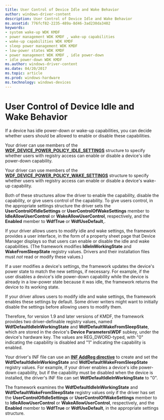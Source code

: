 ```yaml
---
title: User Control of Device Idle and Wake Behavior
author: windows-driver-content
description: User Control of Device Idle and Wake Behavior
ms.assetid: 776fcf82-2235-489a-8d46-3ad230da3402
keywords:
- system wake-up WDK KMDF
- power management WDK KMDF , wake-up capabilities
- wake-up capabilities WDK KMDF
- sleep power management WDK KMDF
- low-power states WDK KMDF
- power management WDK KMDF , idle power-down
- idle power-down WDK KMDF
ms.author: windows-driver-content
ms.date: 04/20/2017
ms.topic: article
ms.prod: windows-hardware
ms.technology: windows-devices
---
```


# User Control of Device Idle and Wake Behavior


If a device has idle power-down or wake-up capabilities, you can decide whether users should be allowed to enable or disable these capabilities.

Your driver can use members of the [**WDF\_DEVICE\_POWER\_POLICY\_IDLE\_SETTINGS**](https://msdn.microsoft.com/library/windows/hardware/ff551270) structure to specify whether users with registry access can enable or disable a device's idle power-down capability.

Your driver can use members of the [**WDF\_DEVICE\_POWER\_POLICY\_WAKE\_SETTINGS**](https://msdn.microsoft.com/library/windows/hardware/ff551277) structure to specify whether users with registry access can enable or disable a device's wake-up capability.

Both of these structures allow the driver to enable the capability, disable the capability, or give users control of the capability. To give users control, in the appropriate settings structure the driver sets the **UserControlOfIdleSettings** or **UserControlOfWakeSettings** member to **IdleAllowUserControl** or **WakeAllowUserControl**, respectively, and the **Enabled** member to **WdfTrue** or **WdfUseDefault**,.

If your driver allows users to modify idle and wake settings, the framework provides a user interface, in the form of a property sheet page that Device Manager displays so that users can enable or disable the idle and wake capabilities. (The framework modifies **IdleInWorkingState** and **WakeFromSleepState** registry values. Drivers and their installation files must *not* read or modify these values.)

If a user modifies a device's settings, the framework updates the device's power state to match the new settings, if necessary. For example, if the user disables a device's idle power-down capability while the device is already in a low-power state because it was idle, the framework returns the device to its working state.

If your driver allows users to modify idle and wake settings, the framework enables these settings by default. Some driver writers might want to initially disable the settings before allowing users to modify them.

Therefore, for version 1.9 and later versions of KMDF, the framework provides two driver-definable registry values, named **WdfDefaultIdleInWorkingState** and **WdfDefaultWakeFromSleepState**, which are stored in the device's **Device Parameters\\WDF** subkey, under the device's hardware key. The values are REG\_DWORD-typed, with "0" indicating the capability is disabled and "1" indicating the capability is enabled.

Your driver's INF file can use an [**INF AddReg directive**](https://msdn.microsoft.com/library/windows/hardware/ff546320) to create and set the **WdfDefaultIdleInWorkingState** and **WdfDefaultWakeFromSleepState** registry values. For example, if your driver enables a device's idle power-down capability, but if the capability must be disabled when the device is installed, the driver's INF file can set **WdfDefaultIdleInWorkingState** to "0".

The framework examines the **WdfDefaultIdleInWorkingState** and **WdfDefaultWakeFromSleepState** registry values only if the driver has set the **UserControlOfIdleSettings** or **UserControlOfWakeSettings** member to to **IdleAllowUserControl** or **WakeAllowUserControl**, respectively, and the **Enabled** member to **WdfTrue** or **WdfUseDefault**, in the appropriate settings structure.

 

 





